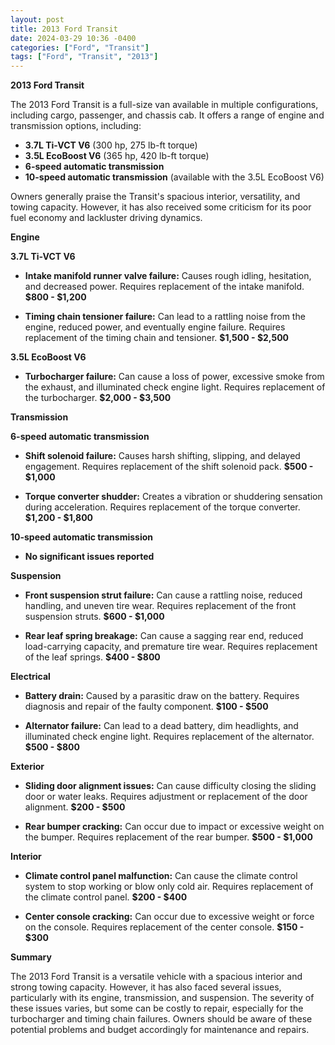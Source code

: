 ```yaml
---
layout: post
title: 2013 Ford Transit
date: 2024-03-29 10:36 -0400
categories: ["Ford", "Transit"]
tags: ["Ford", "Transit", "2013"]
---
```

**2013 Ford Transit**

The 2013 Ford Transit is a full-size van available in multiple configurations, including cargo, passenger, and chassis cab. It offers a range of engine and transmission options, including:

- **3.7L Ti-VCT V6** (300 hp, 275 lb-ft torque)
- **3.5L EcoBoost V6** (365 hp, 420 lb-ft torque)
- **6-speed automatic transmission**
- **10-speed automatic transmission** (available with the 3.5L EcoBoost V6)

Owners generally praise the Transit's spacious interior, versatility, and towing capacity. However, it has also received some criticism for its poor fuel economy and lackluster driving dynamics.

**Engine**

**3.7L Ti-VCT V6**

- **Intake manifold runner valve failure:** Causes rough idling, hesitation, and decreased power. Requires replacement of the intake manifold. **$800 - $1,200**

- **Timing chain tensioner failure:** Can lead to a rattling noise from the engine, reduced power, and eventually engine failure. Requires replacement of the timing chain and tensioner. **$1,500 - $2,500**

**3.5L EcoBoost V6**

- **Turbocharger failure:** Can cause a loss of power, excessive smoke from the exhaust, and illuminated check engine light. Requires replacement of the turbocharger. **$2,000 - $3,500**

**Transmission**

**6-speed automatic transmission**

- **Shift solenoid failure:** Causes harsh shifting, slipping, and delayed engagement. Requires replacement of the shift solenoid pack. **$500 - $1,000**

- **Torque converter shudder:** Creates a vibration or shuddering sensation during acceleration. Requires replacement of the torque converter. **$1,200 - $1,800**

**10-speed automatic transmission**

- **No significant issues reported**

**Suspension**

- **Front suspension strut failure:** Can cause a rattling noise, reduced handling, and uneven tire wear. Requires replacement of the front suspension struts. **$600 - $1,000**

- **Rear leaf spring breakage:** Can cause a sagging rear end, reduced load-carrying capacity, and premature tire wear. Requires replacement of the leaf springs. **$400 - $800**

**Electrical**

- **Battery drain:** Caused by a parasitic draw on the battery. Requires diagnosis and repair of the faulty component. **$100 - $500**

- **Alternator failure:** Can lead to a dead battery, dim headlights, and illuminated check engine light. Requires replacement of the alternator. **$500 - $800**

**Exterior**

- **Sliding door alignment issues:** Can cause difficulty closing the sliding door or water leaks. Requires adjustment or replacement of the door alignment. **$200 - $500**

- **Rear bumper cracking:** Can occur due to impact or excessive weight on the bumper. Requires replacement of the rear bumper. **$500 - $1,000**

**Interior**

- **Climate control panel malfunction:** Can cause the climate control system to stop working or blow only cold air. Requires replacement of the climate control panel. **$200 - $400**

- **Center console cracking:** Can occur due to excessive weight or force on the console. Requires replacement of the center console. **$150 - $300**

**Summary**

The 2013 Ford Transit is a versatile vehicle with a spacious interior and strong towing capacity. However, it has also faced several issues, particularly with its engine, transmission, and suspension. The severity of these issues varies, but some can be costly to repair, especially for the turbocharger and timing chain failures. Owners should be aware of these potential problems and budget accordingly for maintenance and repairs.
